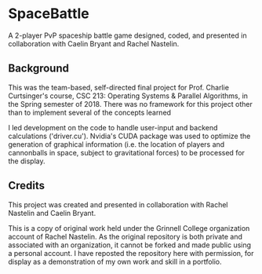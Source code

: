 # SpaceBattle
A 2-player PvP spaceship battle game designed, coded, and presented in collaboration with Caelin Bryant and Rachel Nastelin.

## Background
This was the team-based, self-directed final project for Prof. Charlie Curtsinger's course, CSC 213: Operating Systems & Parallel Algorithms, in the Spring semester of 2018. There was no framework for this project other than to implement several of the concepts learned 

I led development on the code to handle user-input and backend calculations ('driver.cu'). Nvidia's CUDA package was used to optimize the generation of graphical information (i.e. the location of players and cannonballs in space, subject to gravitational forces) to be processed for the display.

## Credits
This project was created and presented in collaboration with Rachel Nastelin and Caelin Bryant.

This is a copy of original work held under the Grinnell College organization account of Rachel Nastelin. As the original repository is both private and associated with an organization, it cannot be forked and made public using a personal account. I have reposted the repository here with permission, for display as a demonstration of my own work and skill in a portfolio.
